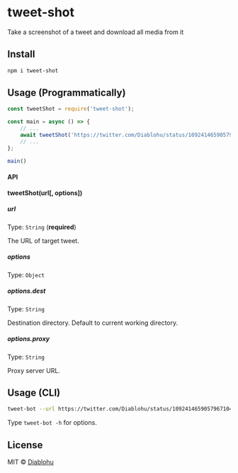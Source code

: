 # tweet-shot
Take a screenshot of a tweet and download all media from it

## Install

```bash
npm i tweet-shot
```

## Usage (Programmatically)

```javascript
const tweetShot = require('tweet-shot');

const main = async () => {
    // ...
    await tweetShot('https://twitter.com/Diablohu/status/1092414659057967104')
    // ...
};

main()
```

#### API

**tweetShot(url[, options])**

##### url

Type: `String` (**required**)

The URL of target tweet.

##### options

Type: `Object`

##### options.dest

Type: `String`

Destination directory. Default to current working directory.

##### options.proxy

Type: `String`

Proxy server URL.

## Usage (CLI)

```bash
tweet-bot --url https://twitter.com/Diablohu/status/1092414659057967104
```

Type `tweet-bot -h` for options.

## License

MIT © [Diablohu](http://diablohu.com)
